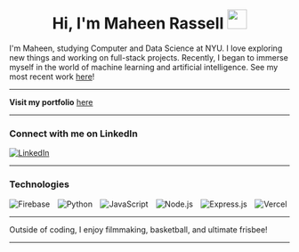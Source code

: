<h1 align="center"><b>Hi, I'm Maheen Rassell </b><img src="https://media.giphy.com/media/hvRJCLFzcasrR4ia7z/giphy.gif" width="35"></h1>

<p>I'm Maheen, studying Computer and Data Science at NYU. I love exploring new things and working on full-stack projects. Recently, I began to immerse myself in the world of machine learning and artificial intelligence. See my most recent work <a href="https://ordinary-health-cab.notion.site/Image-Classification-Neural-Network-FROM-SCRATCH-72aa4de370f54d5d8a30dd50da0a92f3?pvs=4">here</a>!</p>

<hr>

<p><b>Visit my portfolio</b> <a href="https://mrassell.com">here</a></p>

<hr>

<h3>Connect with me on LinkedIn</h3>
<p>
  <a href="https://www.linkedin.com/in/your-linkedin-profile" target="_blank">
    <img src="https://img.shields.io/badge/LinkedIn-0077B5?style=for-the-badge&logo=linkedin&logoColor=white" alt="LinkedIn">
  </a>
</p>

<hr>

<h3>Technologies</h3>
<p>
  <img src="https://img.shields.io/badge/firebase-a08021?style=for-the-badge&logo=firebase&logoColor=ffcd34" alt="Firebase" style="display: inline-block; margin-right: 10px;">
  <img src="https://img.shields.io/badge/python-3776AB?style=for-the-badge&logo=python&logoColor=ffffff" alt="Python" style="display: inline-block; margin-right: 10px;">
  <img src="https://img.shields.io/badge/javascript-F7DF1E?style=for-the-badge&logo=javascript&logoColor=000000" alt="JavaScript" style="display: inline-block; margin-right: 10px;">
  <img src="https://img.shields.io/badge/node.js-339933?style=for-the-badge&logo=node.js&logoColor=ffffff" alt="Node.js" style="display: inline-block; margin-right: 10px;">
  <img src="https://img.shields.io/badge/express.js-000000?style=for-the-badge&logo=express&logoColor=ffffff" alt="Express.js" style="display: inline-block; margin-right: 10px;">
  <img src="https://img.shields.io/badge/vercel-000000?style=for-the-badge&logo=vercel&logoColor=ffffff" alt="Vercel" style="display: inline-block;">
</p>

<hr>

<p>Outside of coding, I enjoy filmmaking, basketball, and ultimate frisbee!</p>

<hr>
